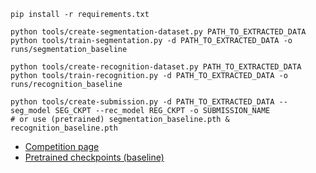 ```shell
pip install -r requirements.txt

python tools/create-segmentation-dataset.py PATH_TO_EXTRACTED_DATA
python tools/train-segmentation.py -d PATH_TO_EXTRACTED_DATA -o runs/segmentation_baseline

python tools/create-recognition-dataset.py PATH_TO_EXTRACTED_DATA
python tools/train-recognition.py -d PATH_TO_EXTRACTED_DATA -o runs/recognition_baseline

python tools/create-submission.py -d PATH_TO_EXTRACTED_DATA --seg_model SEG_CKPT --rec_model REG_CKPT -o SUBMISSION_NAME
# or use (pretrained) segmentation_baseline.pth & recognition_baseline.pth
```

* [Competition page](https://www.kaggle.com/competitions/vkcv2022-contest-02-carplates)
* [Pretrained checkpoints (baseline)](https://disk.yandex.ru/d/O1s4217MMbpwHw)
